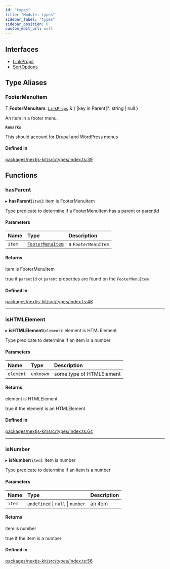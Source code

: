 ```yaml
---
id: "types"
title: "Module: types"
sidebar_label: "types"
sidebar_position: 0
custom_edit_url: null
---
```


## Interfaces

- [LinkProps](../interfaces/types.LinkProps.md)
- [SortOptions](../interfaces/types.SortOptions.md)

## Type Aliases

### FooterMenuItem

Ƭ **FooterMenuItem**: [`LinkProps`](../interfaces/types.LinkProps.md) & { [key in Parent]?: string \| null }

An item in a footer menu.

**`Remarks`**

This should account for Drupal and WordPress menus

#### Defined in

[packages/nextjs-kit/src/types/index.ts:39](https://github.com/CobyPear/decoupled-kit-js/blob/1d4dd35e/packages/nextjs-kit/src/types/index.ts#L39)

## Functions

### hasParent

▸ **hasParent**(`item`): item is FooterMenuItem

Type predicate to determine if a FooterMenuItem has a parent or parentId

#### Parameters

| Name | Type | Description |
| :------ | :------ | :------ |
| `item` | [`FooterMenuItem`](types.md#footermenuitem) | a `FooterMenuItem` |

#### Returns

item is FooterMenuItem

true if `parentId` or `parent` properties are found on the `FooterMenuItem`

#### Defined in

[packages/nextjs-kit/src/types/index.ts:48](https://github.com/CobyPear/decoupled-kit-js/blob/1d4dd35e/packages/nextjs-kit/src/types/index.ts#L48)

___

### isHTMLElement

▸ **isHTMLElement**(`element`): element is HTMLElement

Type predicate to determine if an item is a number

#### Parameters

| Name | Type | Description |
| :------ | :------ | :------ |
| `element` | `unknown` | some type of HTMLElement |

#### Returns

element is HTMLElement

true if the element is an HTMLElement

#### Defined in

[packages/nextjs-kit/src/types/index.ts:64](https://github.com/CobyPear/decoupled-kit-js/blob/1d4dd35e/packages/nextjs-kit/src/types/index.ts#L64)

___

### isNumber

▸ **isNumber**(`item`): item is number

Type predicate to determine if an item is a number

#### Parameters

| Name | Type | Description |
| :------ | :------ | :------ |
| `item` | `undefined` \| ``null`` \| `number` | an item |

#### Returns

item is number

true if the item is a number

#### Defined in

[packages/nextjs-kit/src/types/index.ts:56](https://github.com/CobyPear/decoupled-kit-js/blob/1d4dd35e/packages/nextjs-kit/src/types/index.ts#L56)
